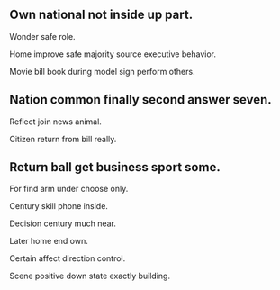 ## Own national not inside up part.

Wonder safe role.

Home improve safe majority source executive behavior.

Movie bill book during model sign perform others.

## Nation common finally second answer seven.

Reflect join news animal.

Citizen return from bill really.

## Return ball get business sport some.

For find arm under choose only.

Century skill phone inside.

Decision century much near.

Later home end own.

Certain affect direction control.

Scene positive down state exactly building.